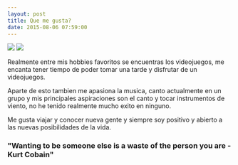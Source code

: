 ```yaml
---
layout: post
title: Que me gusta?
date: 2015-08-06 07:59:00
---
```

<div class="img_row">
        <img class="col two" src="/-folio/img/KenRuins.jpg">
	<img class="col one" src="/-folio/img/KenSinging.jpg">
</div>

Realmente entre mis hobbies favoritos se encuentras los videojuegos, me encanta tener tiempo de poder tomar una tarde y disfrutar de un videojuegos.

Aparte de esto tambien me apasiona la musica, canto actualmente en un grupo y mis principales aspiraciones son el canto y tocar instrumentos de viento, no he tenido realmente mucho exito en ninguno.

Me gusta viajar y conocer nueva gente y siempre soy positivo y abierto a las nuevas posibilidades de la vida.



### "Wanting to be someone else is a waste of the person you are - Kurt Cobain"
